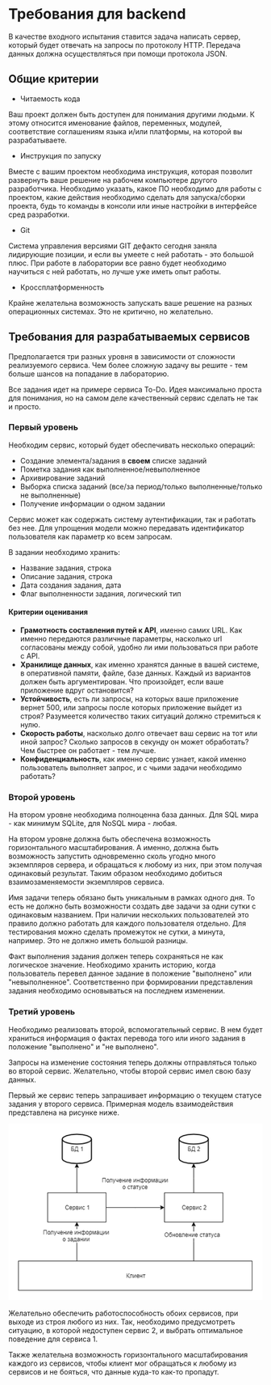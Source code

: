 # Требования для backend

В качестве входного испытания ставится задача написать сервер, который будет отвечать на запросы по протоколу HTTP. Передача данных должна осуществляться при помощи протокола JSON.

## Общие критерии

* Читаемость кода

Ваш проект должен быть доступен для понимания другими людьми. К этому относится именование файлов, переменных, модулей, соответствие соглашениям языка и/или платформы, на которой вы разрабатываете.

* Инструкция по запуску

Вместе с вашим проектом необходима инструкция, которая позволит развернуть ваше решение на рабочем компьютере другого разработчика. Необходимо указать, какое ПО необходимо для работы с проектом, какие действия необходимо сделать для запуска/сборки проекта, будь то команды в консоли или иные настройки в интерфейсе сред разработки.

* Git

Система управления версиями GIT дефакто сегодня заняла лидирующие позиции, и если вы умеете с ней работать - это большой плюс. При работе в лаборатории все равно будет необходимо научиться с ней работать, но лучше уже иметь опыт работы.

* Кроссплатформенность

Крайне желательна возможность запускать ваше решение на разных операционных системах. Это не критично, но желательно. 


## Требования для разрабатываемых сервисов

Предполагается три разных уровня в зависимости от сложности реализуемого сервиса. Чем более сложную задачу вы решите - тем больше шансов на попадание в лабораторию.

Все задания идет на примере сервиса To-Do. Идея максимально проста для понимания, но на самом деле качественный сервис сделать не так и просто.

### Первый уровень


Необходим сервис, который будет обеспечивать несколько операций:
* Создание элемента/задания в **своем** списке заданий
* Пометка задания как выполненное/невыполненное
* Архивирование заданий
* Выборка списка заданий (все/за период/только выполненные/только не выполненные)
* Получение информации о одном задании

Сервис может как содержать систему аутентификации, так и работать без нее.
Для упрощения модели можно передавать идентификатор пользователя как параметр ко всем запросам.

В задании необходимо хранить:
* Название задания, строка
* Описание задания, строка
* Дата создания задания, дата
* Флаг выполненности задания, логический тип

#### Критерии оценивания

* **Грамотность составления путей к API**, именно самих URL. Как именно передаются различные параметры, насколько url согласованы между собой, удобно ли ими пользоваться при работе с API.
* **Хранилище данных**, как именно хранятся данные в вашей системе, в оперативной памяти, файле, базе данных. Каждый из вариантов должен быть аргументирован. Что произойдет, если ваше приложение вдруг остановится?
* **Устойчивость**, есть ли запросы, на которых ваше приложение вернет 500, или запросы после которых приложение выйдет из строя? Разумеется количество таких ситуаций должно стремиться к нулю.
* **Скорость работы**, насколько долго отвечает ваш сервис на тот или иной запрос? Сколько запросов в секунду он может обработать? Чем быстрее он работает - тем лучше.
* **Конфиденциальность**, как именно сервис узнает, какой именно пользователь выполняет запрос, и с чьими задачи необходимо работать?

### Второй уровень

На втором уровне необходима полноценна база данных. Для SQL мира - как минимум SQLite, для NoSQL мира - любая.

На втором уровне должна быть обеспечена возможность горизонтального масштабирования. А именно, должна быть возможность запустить одновременно сколь угодно много экземпляров сервера, и обращаться к любому из них, при этом получая одинаковый результат. Таким образом необходимо добиться взаимозаменяемости экземпляров сервиса.

Имя задачи теперь обязано быть уникальным в рамках одного дня. То есть не должно быть возможности создать две задачи за одни сутки с одинаковым названием. При наличии нескольких пользователей это правило должно работать для каждого пользователя отдельно. Для тестирования можно сделать промежуток не сутки, а минута, например. Это не должно иметь большой разницы.

Факт выполнения задания должен теперь сохраняться не как логическое значение. Необходимо хранить историю, когда пользователь перевел данное задание в положение "выполнено" или "невыполненное". Соответственно при формировании представления задания необходимо основываться на последнем изменении.

### Третий уровень

Необходимо реализовать второй, вспомогательный сервис. В нем будет храниться информация о фактах перевода того или иного задания в положение "выполнено" и "не выполнено".

Запросы на изменение состояния теперь должны отправляться только во второй сервис. Желательно, чтобы второй сервис имел свою базу данных.

Первый же сервис теперь запрашивает информацию о текущем статусе задания у второго сервиса. Примерная модель взаимодействия представлена на рисунке ниже.

![](img/Level3.png)

Желательно обеспечить работоспособность обоих сервисов, при выходе из строя любого из них. Так, необходимо предусмотреть ситуацию, в которой недоступен сервис 2, и выбрать оптимальное поведение для сервиса 1.

Также желательна возможность горизонтального масштабирования каждого из сервисов, чтобы клиент мог обращаться к любому из сервисов и не бояться, что данные куда-то как-то пропадут.